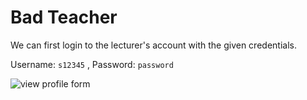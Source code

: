 # Bad Teacher

We can first login to the lecturer's account with the given credentials.

Username: `s12345` , Password: `password`

![view profile form]("../../../../../assets/Access%20Control/1.png")